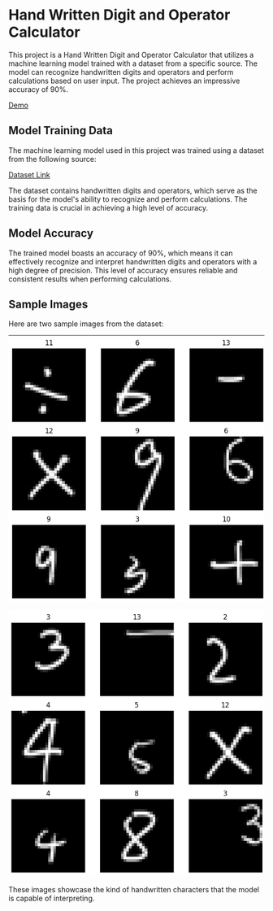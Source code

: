 # Hand Written Digit and Operator Calculator

This project is a Hand Written Digit and Operator Calculator that utilizes a machine learning model trained with a dataset from a specific source. The model can recognize handwritten digits and operators and perform calculations based on user input. The project achieves an impressive accuracy of 90%.

[Demo]()

## Model Training Data

The machine learning model used in this project was trained using a dataset from the following source:

[Dataset Link](https://www.kaggle.com/datasets/michelheusser/handwritten-digits-and-operators)

The dataset contains handwritten digits and operators, which serve as the basis for the model's ability to recognize and perform calculations. The training data is crucial in achieving a high level of accuracy.

## Model Accuracy

The trained model boasts an accuracy of 90%, which means it can effectively recognize and interpret handwritten digits and operators with a high degree of precision. This level of accuracy ensures reliable and consistent results when performing calculations.

## Sample Images

Here are two sample images from the dataset:

![Sample Image 1](/image/picture1.png)

![Sample Image 2](/image/picture2.png)

These images showcase the kind of handwritten characters that the model is capable of interpreting.